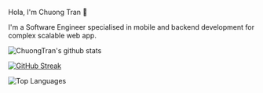 <!--
**chuongtrh/chuongtrh** is a ✨ _special_ ✨ repository because its `README.md` (this file) appears on your GitHub profile.

Here are some ideas to get you started:

- 🔭 I’m currently working on ...
- 🌱 I’m currently learning ...
- 👯 I’m looking to collaborate on ...
- 🤔 I’m looking for help with ...
- 💬 Ask me about ...
- 📫 How to reach me: ...
- 😄 Pronouns: ...
- ⚡ Fun fact: ...
-->

Hola, I'm Chuong Tran 👋

I'm a Software Engineer specialised in mobile and backend development for complex scalable web app. 

![ChuongTran's github stats](https://github-readme-stats.vercel.app/api?username=chuongtrh&show_icons=true&theme=dracula&count_private=true)

[![GitHub Streak](https://github-readme-streak-stats.herokuapp.com?user=chuongtrh&theme=github-dark&date_format=M%20j%5B%2C%20Y%5D)](https://git.io/streak-stats)

![Top Languages](https://github-readme-stats.vercel.app/api/top-langs/?username=chuongtrh&layout=compact&theme=dracula&count_private=true)
